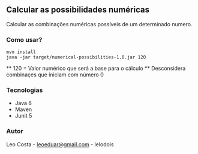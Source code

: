 ## Calcular as possibilidades numéricas

Calcular as combinações numéricas possíveis de um determinado numero.

### Como usar?
```
mvn install
java -jar target/numerical-possibilities-1.0.jar 120
```

** 120 = Valor numérico que será a base para o cálculo
** Desconsidera combinaçes que iniciam com número 0

### Tecnologias
- Java 8
- Maven
- Junit 5

### Autor
Leo Costa - leoeduar@gmail.com - lelodois
